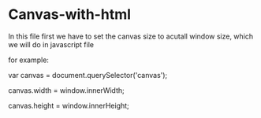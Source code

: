 # Canvas-with-html


In this file first we have to set the canvas size to acutall window size, which we will do in javascript file

for example: 

  var canvas = document.querySelector('canvas');
  
  canvas.width = window.innerWidth;

  canvas.height = window.innerHeight;
